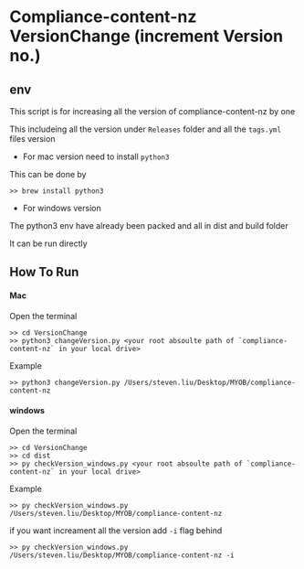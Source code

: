 # Compliance-content-nz VersionChange (increment Version no.)

## env

This script is for increasing all the version of compliance-content-nz by one

This includeing all the version under `Releases` folder and all the `tags.yml` files version

* For mac version need to install `python3` 

This can be done by 

```
>> brew install python3
```

* For windows version 

The python3 env have already been packed and all in dist and build folder

It can be run directly


## How To Run


####  Mac

Open the terminal

```
>> cd VersionChange
>> python3 changeVersion.py <your root absoulte path of `compliance-content-nz` in your local drive>
```

Example

```
>> python3 changeVersion.py /Users/steven.liu/Desktop/MYOB/compliance-content-nz
```

#### windows 

Open the terminal

```
>> cd VersionChange
>> cd dist
>> py checkVersion_windows.py <your root absoulte path of `compliance-content-nz` in your local drive>
```
Example 

```
>> py checkVersion_windows.py /Users/steven.liu/Desktop/MYOB/compliance-content-nz
```
if you want increament all the version add `-i`  flag behind

```
>> py checkVersion_windows.py /Users/steven.liu/Desktop/MYOB/compliance-content-nz -i
```